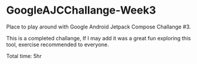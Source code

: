 # GoogleAJCChallange-Week3

Place to play around with Google Android Jetpack Compose Challange #3.

This is a completed challange, If I may add it was a great fun exploring this tool, exercise recommended to everyone.

Total time: 5hr
